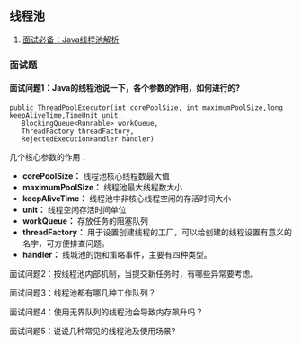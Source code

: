 ## 线程池

1. [面试必备：Java线程池解析](https://juejin.cn/post/6844903889678893063#heading-15)



### 面试题

#### 面试问题1：Java的线程池说一下，各个参数的作用，如何进行的?

```
public ThreadPoolExecutor(int corePoolSize, int maximumPoolSize,long 						    keepAliveTime,TimeUnit unit,
   BlockingQueue<Runnable> workQueue,
   ThreadFactory threadFactory,
   RejectedExecutionHandler handler) 
```

几个核心参数的作用：

- **corePoolSize：** 线程池核心线程数最大值
- **maximumPoolSize：** 线程池最大线程数大小
- **keepAliveTime：** 线程池中非核心线程空闲的存活时间大小
- **unit：** 线程空闲存活时间单位
- **workQueue：** 存放任务的阻塞队列
- **threadFactory：** 用于设置创建线程的工厂，可以给创建的线程设置有意义的名字，可方便排查问题。
- **handler：**  线城池的饱和策略事件，主要有四种类型。



面试问题2：按线程池内部机制，当提交新任务时，有哪些异常要考虑。 

面试问题3：线程池都有哪几种工作队列？

面试问题4：使用无界队列的线程池会导致内存飙升吗？

面试问题5：说说几种常见的线程池及使用场景?



